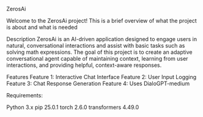 ZerosAi

Welcome to the ZerosAi project! This is a brief overview of what the project is about and what is needed

Description
ZerosAi is an AI-driven application designed to engage users in natural, conversational interactions and assist with basic tasks such as solving math expressions. The goal of this project is to create an adaptive conversational agent capable of maintaining context, learning from user interactions, and providing helpful, context-aware responses.

Features
Feature 1: Interactive Chat Interface 
Feature 2: User Input Logging 
Feature 3: Chat Response Generation 
Feature 4: Uses DialoGPT-medium

Requirements: 

Python 3.x
pip 25.0.1
torch 2.6.0
transformers 4.49.0
